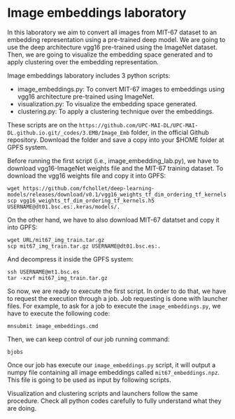 # Image embeddings laboratory

In this laboratory we aim to convert all images from MIT-67 dataset to an embedding representation using a pre-trained deep model. We are going to use the deep architecture vgg16 pre-trained using the ImageNet dataset. Then, we are going to visualize the embedding space generated and to apply clustering over the embedding representation.

Image embeddings laboratory includes 3 python scripts:

 - image_embeddings.py: To convert MIT-67 images to embeddings using vgg16 architecture pre-trained using ImageNet.
 - visualization.py: To visualize the embedding space generated.
 - clustering.py: To apply a clustering technique over the embeddings.

These scripts are on the ```https://github.com/UPC-MAI-DL/UPC-MAI-DL.github.io.git/_codes/3.EMB/Image_Emb``` folder, in the official Github repository. Download the folder and save a copy into your $HOME folder at GPFS system.

Before running the first script (i.e., image_embedding_lab.py), we have to download vgg16-ImageNet weights file and the MIT-67 training dataset. To download the vgg16 weights file and copy it into GPFS:

```
wget https://github.com/fchollet/deep-learning-models/releases/download/v0.1/vgg16_weights_tf_dim_ordering_tf_kernels.h5
scp vgg16_weights_tf_dim_ordering_tf_kernels.h5 USERNAME@dt01.bsc.es:.keras/models/.
```

On the other hand, we have to also download MIT-67 datatset and copy it into GPFS:

```
wget URL/mit67_img_train.tar.gz
scp mit67_img_train.tar.gz USERNAME@dt01.bsc.es:.
```

And decompress it inside the GPFS system:

```
ssh USERNAME@mt1.bsc.es
tar -xzvf mit67_img_train.tar.gz
```

So now, we are ready to execute the first script. In order to do that, we have to request the execution through a job. Job requesting is done with launcher files. For example, to ask for a job to execute the ```image_embeddings.py```, we have to execute the following code:

```
mnsubmit image_embeddings.cmd
```

Then, we can keep control of our job running command:

```
bjobs
```

Once our job has execute our ```image_embeddings.py``` script, it will output a numpy file containing all image embeddings called ```mit67_embeddings.npz```. This file is going to be used as input by following scripts.

Visualization and clustering scripts and launchers follow the same procedure.
Check all python codes carefully to fully understand what they are doing.